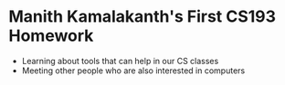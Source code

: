 # Manith Kamalakanth's First CS193 Homework

- Learning about tools that can help in our CS classes
- Meeting other people who are also interested in computers
